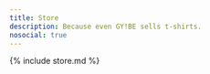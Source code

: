 ```yaml
---
title: Store
description: Because even GY!BE sells t-shirts.
nosocial: true
---
```

{% include store.md %}
